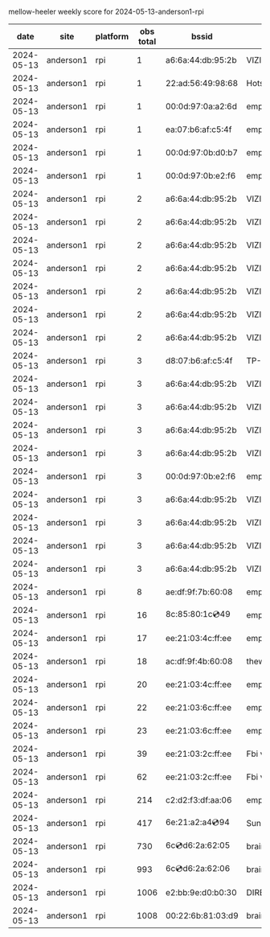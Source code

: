 mellow-heeler weekly score for 2024-05-13-anderson1-rpi

|date|site|platform|obs total|bssid|ssid|
|--|--|--|--|--|--|
|2024-05-13|anderson1|rpi|1|a6:6a:44:db:95:2b|VIZIOCastAudio4307|
|2024-05-13|anderson1|rpi|1|22:ad:56:49:98:68|Hotspot9868|
|2024-05-13|anderson1|rpi|1|00:0d:97:0a:a2:6d|empty_ssid|
|2024-05-13|anderson1|rpi|1|ea:07:b6:af:c5:4f|empty_ssid|
|2024-05-13|anderson1|rpi|1|00:0d:97:0b:d0:b7|empty_ssid|
|2024-05-13|anderson1|rpi|1|00:0d:97:0b:e2:f6|empty_ssid|
|2024-05-13|anderson1|rpi|2|a6:6a:44:db:95:2b|VIZIOCastAudio9201|
|2024-05-13|anderson1|rpi|2|a6:6a:44:db:95:2b|VIZIOCastAudio6726|
|2024-05-13|anderson1|rpi|2|a6:6a:44:db:95:2b|VIZIOCastAudio1048|
|2024-05-13|anderson1|rpi|2|a6:6a:44:db:95:2b|VIZIOCastAudio9014|
|2024-05-13|anderson1|rpi|2|a6:6a:44:db:95:2b|VIZIOCastAudio7145|
|2024-05-13|anderson1|rpi|2|a6:6a:44:db:95:2b|VIZIOCastAudio8261|
|2024-05-13|anderson1|rpi|2|a6:6a:44:db:95:2b|VIZIOCastAudio6213|
|2024-05-13|anderson1|rpi|3|d8:07:b6:af:c5:4f|TP-Link_C54F|
|2024-05-13|anderson1|rpi|3|a6:6a:44:db:95:2b|VIZIOCastAudio3217|
|2024-05-13|anderson1|rpi|3|a6:6a:44:db:95:2b|VIZIOCastAudio1795|
|2024-05-13|anderson1|rpi|3|a6:6a:44:db:95:2b|VIZIOCastAudio3342|
|2024-05-13|anderson1|rpi|3|a6:6a:44:db:95:2b|VIZIOCastAudio1516|
|2024-05-13|anderson1|rpi|3|00:0d:97:0b:e2:f6|empty_ssid|
|2024-05-13|anderson1|rpi|3|a6:6a:44:db:95:2b|VIZIOCastAudio7024|
|2024-05-13|anderson1|rpi|3|a6:6a:44:db:95:2b|VIZIOCastAudio7127|
|2024-05-13|anderson1|rpi|3|a6:6a:44:db:95:2b|VIZIOCastAudio8030|
|2024-05-13|anderson1|rpi|3|a6:6a:44:db:95:2b|VIZIOCastAudio8529|
|2024-05-13|anderson1|rpi|8|ae:df:9f:7b:60:08|empty_ssid|
|2024-05-13|anderson1|rpi|16|8c:85:80:1c:cd:49|empty_ssid|
|2024-05-13|anderson1|rpi|17|ee:21:03:4c:ff:ee|empty_ssid|
|2024-05-13|anderson1|rpi|18|ac:df:9f:4b:60:08|theweef|
|2024-05-13|anderson1|rpi|20|ee:21:03:4c:ff:ee|empty_ssid|
|2024-05-13|anderson1|rpi|22|ee:21:03:6c:ff:ee|empty_ssid|
|2024-05-13|anderson1|rpi|23|ee:21:03:6c:ff:ee|empty_ssid|
|2024-05-13|anderson1|rpi|39|ee:21:03:2c:ff:ee|Fbi van 13|
|2024-05-13|anderson1|rpi|62|ee:21:03:2c:ff:ee|Fbi van 13|
|2024-05-13|anderson1|rpi|214|c2:d2:f3:df:aa:06|empty_ssid|
|2024-05-13|anderson1|rpi|417|6e:21:a2:a4:cd:94|SunPower21450|
|2024-05-13|anderson1|rpi|730|6c:cd:d6:2a:62:05|braingang2_5GEXT|
|2024-05-13|anderson1|rpi|993|6c:cd:d6:2a:62:06|braingang2_2GEXT|
|2024-05-13|anderson1|rpi|1006|e2:bb:9e:d0:b0:30|DIRECT-9ED03030|
|2024-05-13|anderson1|rpi|1008|00:22:6b:81:03:d9|braingang2|
